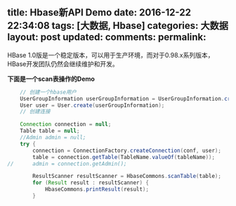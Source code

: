 title: Hbase新API Demo
date: 2016-12-22 22:34:08
tags: [大数据, Hbase]
categories: 大数据
layout: post
updated: 
comments: 
permalink: 
---

HBase 1.0版是一个稳定版本，可以用于生产环境，而对于0.98.x系列版本，HBase开发团队仍然会继续维护和开发。

**下面是一个scan表操作的Demo**
<!--more-->

```java
	// 创建一个hbase用户
	UserGroupInformation userGroupInformation = UserGroupInformation.createRemoteUser("hbase");
	User user = User.create(userGroupInformation);
	// 创建连接

	Connection connection = null;
	Table table = null;
	//Admin admin = null;
	try {
		connection = ConnectionFactory.createConnection(conf, user);
		table = connection.getTable(TableName.valueOf(tableName));
//		admin = connection.getAdmin();

		ResultScanner resultScanner = HbaseCommons.scanTable(table);
		for (Result result : resultScanner) {
			HbaseCommons.printResult(result);
		}
```